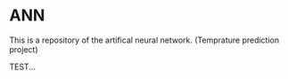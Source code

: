 # ANN
This is a repository of the artifical neural network. (Temprature prediction project)

TEST...